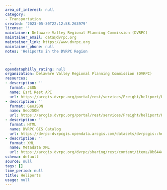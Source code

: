 ```yaml
---
area_of_interest: null
category:
- Transportation
created: '2023-05-30T22:12:58.263979'
license: ''
maintainer: Delaware Valley Regional Planning Commission (DVRPC)
maintainer_email: data@dvrpc.org
maintainer_link: https://www.dvrpc.org
maintainer_phone: null
notes: 'Heliports in the DVRPC Region


  '
opendataphilly_rating: null
organization: Delaware Valley Regional Planning Commission (DVRPC)
resources:
- description: ''
  format: JSON
  name: Esri Rest API
  url: https://arcgis.dvrpc.org/portal/rest/services/Freight/heliport/FeatureServer/0
- description: ''
  format: GeoJSON
  name: GeoJSON
  url: https://arcgis.dvrpc.org/portal/rest/services/Freight/heliport/FeatureServer/0/query?where=1=1&outsr=4326&outfields=*&f=geojson
- description: ''
  format: HTML
  name: DVRPC GIS Catalog
  url: https://dvrpc-dvrpcgis.opendata.arcgis.com/datasets/dvrpcgis::heliports
- description: ''
  format: XML
  name: Metadata XML
  url: https://arcgis.dvrpc.org/dvrpc/sharing/rest/content/items/8b644c42f7c942f28374691d7bf9594a/info/metadata/metadata.xml?format=default
schema: default
source: null
tags: []
time_period: null
title: Heliports
usage: null
---
```


